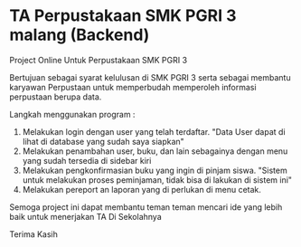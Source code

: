 # TA Perpustakaan SMK PGRI 3 malang (Backend)
Project Online Untuk Perpustakaan SMK PGRI 3

Bertujuan sebagai syarat kelulusan di SMK PGRI 3 serta sebagai membantu karyawan Perpustaan untuk memperbudah memperoleh 
informasi perpustaan berupa data.

Langkah menggunakan program : 
1. Melakukan login dengan user yang telah terdaftar. "Data User dapat di lihat di database yang sudah saya siapkan"
2. Melakukan penambahan user, buku, dan lain sebagainya dengan menu yang sudah tersedia di sidebar kiri
3. Melakukan pengkonfirmasian buku yang ingin di pinjam siswa. "Sistem untuk melakukan proses peminjaman, tidak bisa di lakukan di sistem ini"
4. Melakukan pereport an laporan yang di perlukan di menu cetak.

Semoga project ini dapat membantu teman teman mencari ide yang lebih baik untuk menerjakan TA Di Sekolahnya

Terima Kasih
